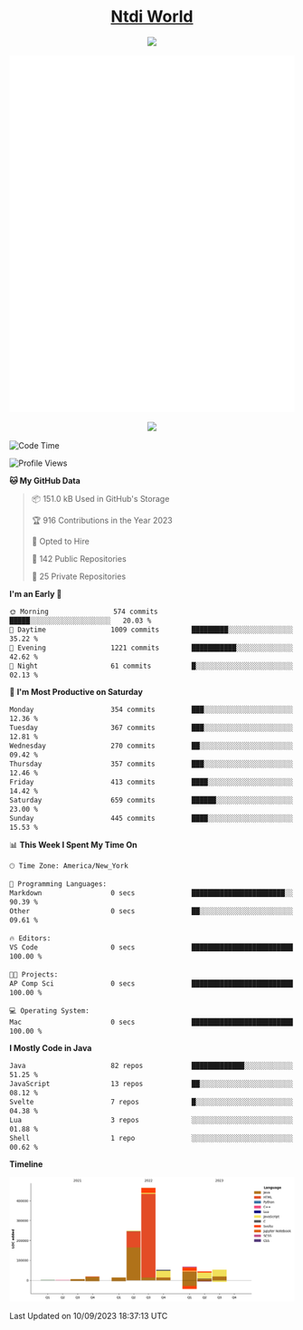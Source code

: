 <h1 align="center"><a href="https://www.ntdi.world">Ntdi World</a></h1>
<p align="center">
  <a href="https://github.com/n-tdi"><img src="https://readme-typing-svg.herokuapp.com?lines=FullStack+Developer;Web+Developer;Open-Source+Enthusiast;Java+Developer;Spigot-API%20Developer;&center=true&width=500&height=50"></a>
</p>

<div align="center">
  <img src="/github-metrics.svg"></img>
  
  <img src="https://komarev.com/ghpvc/?username=n-tdi&color=green"></img>
</div>

<!-- May use later.. idk -->
<!-- <a href="http://www.github.com/n-tdi"><img src="https://github-readme-stats.vercel.app/api?username=n-tdi&show_icons=true&hide=&count_private=true&title_color=0891b2&text_color=ffffff&icon_color=0891b2&bg_color=1c1917&hide_border=true&show_icons=true" alt="n-tdi's GitHub stats" /></a> -->

<!--START_SECTION:waka-->
![Code Time](http://img.shields.io/badge/Code%20Time-289%20hrs%2046%20mins-blue)

![Profile Views](http://img.shields.io/badge/Profile%20Views-31-blue)

**🐱 My GitHub Data** 

> 📦 151.0 kB Used in GitHub's Storage 
 > 
> 🏆 916 Contributions in the Year 2023
 > 
> 💼 Opted to Hire
 > 
> 📜 142 Public Repositories 
 > 
> 🔑 25 Private Repositories 
 > 
**I'm an Early 🐤** 

```text
🌞 Morning                574 commits         █████░░░░░░░░░░░░░░░░░░░░   20.03 % 
🌆 Daytime                1009 commits        █████████░░░░░░░░░░░░░░░░   35.22 % 
🌃 Evening                1221 commits        ███████████░░░░░░░░░░░░░░   42.62 % 
🌙 Night                  61 commits          █░░░░░░░░░░░░░░░░░░░░░░░░   02.13 % 
```
📅 **I'm Most Productive on Saturday** 

```text
Monday                   354 commits         ███░░░░░░░░░░░░░░░░░░░░░░   12.36 % 
Tuesday                  367 commits         ███░░░░░░░░░░░░░░░░░░░░░░   12.81 % 
Wednesday                270 commits         ██░░░░░░░░░░░░░░░░░░░░░░░   09.42 % 
Thursday                 357 commits         ███░░░░░░░░░░░░░░░░░░░░░░   12.46 % 
Friday                   413 commits         ████░░░░░░░░░░░░░░░░░░░░░   14.42 % 
Saturday                 659 commits         ██████░░░░░░░░░░░░░░░░░░░   23.00 % 
Sunday                   445 commits         ████░░░░░░░░░░░░░░░░░░░░░   15.53 % 
```


📊 **This Week I Spent My Time On** 

```text
🕑︎ Time Zone: America/New_York

💬 Programming Languages: 
Markdown                 0 secs              ███████████████████████░░   90.39 % 
Other                    0 secs              ██░░░░░░░░░░░░░░░░░░░░░░░   09.61 % 

🔥 Editors: 
VS Code                  0 secs              █████████████████████████   100.00 % 

🐱‍💻 Projects: 
AP Comp Sci              0 secs              █████████████████████████   100.00 % 

💻 Operating System: 
Mac                      0 secs              █████████████████████████   100.00 % 
```

**I Mostly Code in Java** 

```text
Java                     82 repos            █████████████░░░░░░░░░░░░   51.25 % 
JavaScript               13 repos            ██░░░░░░░░░░░░░░░░░░░░░░░   08.12 % 
Svelte                   7 repos             █░░░░░░░░░░░░░░░░░░░░░░░░   04.38 % 
Lua                      3 repos             ░░░░░░░░░░░░░░░░░░░░░░░░░   01.88 % 
Shell                    1 repo              ░░░░░░░░░░░░░░░░░░░░░░░░░   00.62 % 
```



**Timeline**

![Lines of Code chart](https://raw.githubusercontent.com/n-tdi/n-tdi/main/assets/bar_graph.png)


 Last Updated on 10/09/2023 18:37:13 UTC
<!--END_SECTION:waka-->
